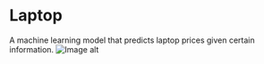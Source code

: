 # Laptop
 A machine learning model that predicts laptop prices given certain information.
![Image alt]([https://github.com/HoJluK/Laptop/raw/{branch}/{path}](https://drive.google.com/drive/u/0/folders/1L1CLQD14jY__qUBzGhf07lvRt5wTmgjR)https://drive.google.com/drive/u/0/folders/1L1CLQD14jY__qUBzGhf07lvRt5wTmgjR/Laptop.png)
